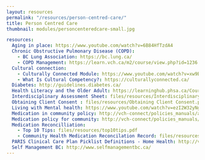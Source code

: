 ```yaml
--- 
layout: resources
permalink: "/resources/person-centred-care/"
title: Person Centred Care
thumbnail: modules/personcenteredcare-small.jpg

resources:
  Aging in place: https://www.youtube.com/watch?v=6B84HfTzdA4
  Chronic Obstructive Pulmonary Disease (COPD):
    - BC Lung Association: https://bc.lung.ca/
    - COPD Management: https://learn.vch.ca/m2/course/view.php?id=1236
  Cultural connection:
    - Culturally Connected Module: https://www.youtube.com/watch?v=xw9BBb8LhYw
    - What Is Cultural Competency?: https://culturallyconnected.ca/
  Diabetes: http://guidelines.diabetes.ca/
  Health Literacy and the Older Adult: https://learninghub.phsa.ca/Courses/7661
  Interdisciplinary Assessment Sheet: files/resources/Interdisciplinary Assessment Sheet.pdf
  Obtaining Client Consent : files/resources/Obtaining Client Consent.pdf
  Living with Mental health: https://www.youtube.com/watch?v=ezI2W32yNg8
  Medication in community policy: http://vch-connect/policies_manuals/adult_older_adult/interdisciplinary_guidelines/Documents/binary_38617.pdf
  Medication policy for community: http://vch-connect/policies_manuals/adult_older_adult/interdisciplinary_guidelines/Documents/binary_38617.pdf
  Medication Reconcilliation:
    - Top 10 Tips: files/resources/top10tips.pdf
    - Community Health Medication Reconcilation Record: files/resources/Community Health Medication Reconcilation Record.pdf
  PARIS Clinical Care Plan Picklist Definitions - Home Health: http://vch-connect/programs/eCommunityNEXT/PARISClinicalCarePlan/Documents/Clinical%20Care%20Plan%20Picklist%20Definitions%20-%20HH%20v1.1.pdf
  Self Management BC: http://www.selfmanagementbc.ca/
---
```

